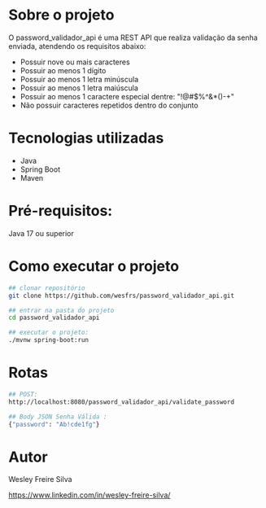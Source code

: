 # Sobre o projeto
O password_validador_api é uma REST API que realiza validação da senha enviada, atendendo os requisitos abaixo:

- Possuir nove ou mais caracteres
- Possuir ao menos 1 dígito
- Possuir ao menos 1 letra minúscula
- Possuir ao menos 1 letra maiúscula
- Possuir ao menos 1 caractere especial dentre: "!@#$%^&*()-+"
- Não possuir caracteres repetidos dentro do conjunto


# Tecnologias utilizadas
- Java
- Spring Boot
- Maven

# Pré-requisitos:
Java 17 ou superior

# Como executar o projeto
```bash
## clonar repositório
git clone https://github.com/wesfrs/password_validador_api.git

## entrar na pasta do projeto
cd password_validador_api

## executar o projeto:
./mvnw spring-boot:run
```

# Rotas
```bash
## POST:
http://localhost:8080/password_validador_api/validate_password

## Body JSON Senha Válida :
{"password": "Ab!cde1fg"}
````
# Autor
Wesley Freire Silva

https://www.linkedin.com/in/wesley-freire-silva/

